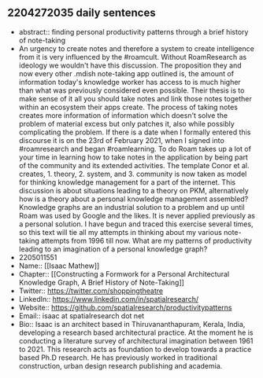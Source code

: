 ## 2204272035 daily sentences

* abstract:: finding personal productivity patterns through a brief history of note-taking
* An urgency to create notes and therefore a system to create intelligence from it is very influenced by the #roamcult. 
Without RoamResearch as ideology we wouldn't have this discussion.
The proposition they and now every other .mdish note-taking app outlined is, the amount of information today's knowledge worker has access to is much higher than what was previously considered even possible.
Their thesis is to make sense of it all you should take notes and link those notes together within an ecosystem their apps create.
The process of taking notes creates more information of information which doesn't solve the problem of material excess but only patches it, also while possibly complicating the problem.
If there is a date when I formally entered this discourse it is on the 23rd of February 2021, when I signed into #roamresearch and began #roamlearning. 
To do Roam takes up a lot of your time in learning how to take notes in the application by being part of the community and its extended activities. 
The template Conor et al. creates, 1. theory, 2. system, and 3. community is now taken as model for thinking knowledge management for a part of the internet.
This discussion is about situations leading to a theory on PKM, alternatively how is a theory about a personal knowledge management assembled?
Knowledge graphs are an industrial solution to a problem and up until Roam was used by Google and the likes.
It is never applied previously as a personal solution.
I have begun and traced this exercise several times, so this text will tie all my attempts in thinking about my various note-taking attempts from 1996 till now.
What are my patterns of productivity leading to an imagination of a personal knowledge graph?
* 2205011551
* Name:: [[Isaac Mathew]]
* Chapter:: [[Constructing a Formwork for a Personal Architectural Knowledge Graph, A Brief History of Note-Taking]]
* Twitter:: https://twitter.com/shoppingtheatre 
* LinkedIn:: https://www.linkedin.com/in/spatialresearch/
* Website:: https://github.com/spatialresearch/productivitypatterns 
* Email:: isaac at spatialresearch dot net
* Bio:: Isaac is an architect based in Thiruvananthapuram, Kerala, India, developing a research based architectural practice. At the moment he is conducting a literature survey of architectural imagination between 1961 to 2021. This research acts as foundation to develop towards a practice based Ph.D research. He has previously worked in traditional construction, urban design research publishing and academia.
